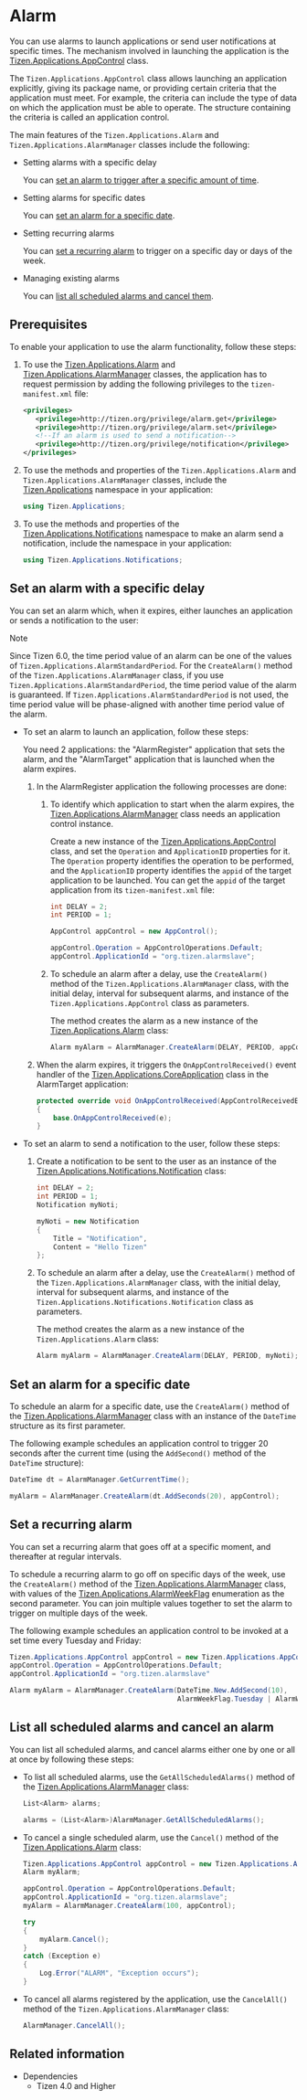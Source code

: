 # Alarm

You can use alarms to launch applications or send user notifications at specific times. The mechanism involved in launching the application is the [Tizen.Applications.AppControl](/application/dotnet/api/TizenFX/latest/api/Tizen.Applications.AppControl.html) class.

The `Tizen.Applications.AppControl` class allows launching an application explicitly, giving its package name, or providing certain criteria that the application must meet. For example, the criteria can include the type of data on which the application must be able to operate. The structure containing the criteria is called an application control.

The main features of the `Tizen.Applications.Alarm` and `Tizen.Applications.AlarmManager` classes include the following:

-   Setting alarms with a specific delay

    You can [set an alarm to trigger after a specific amount of time](#scenario_1).

- Setting alarms for specific dates

    You can [set an alarm for a specific date](#scenario_2).

- Setting recurring alarms

    You can [set a recurring alarm](#scenario_3) to trigger on a specific day or days of the week.

- Managing existing alarms

    You can [list all scheduled alarms and cancel them](#scenario_4).


## Prerequisites

To enable your application to use the alarm functionality, follow these steps:

1.  To use the [Tizen.Applications.Alarm](/application/dotnet/api/TizenFX/latest/api/Tizen.Applications.Alarm.html) and [Tizen.Applications.AlarmManager](/application/dotnet/api/TizenFX/latest/api/Tizen.Applications.AlarmManager.html) classes, the application has to request permission by adding the following privileges to the `tizen-manifest.xml` file:

    ```XML
    <privileges>
       <privilege>http://tizen.org/privilege/alarm.get</privilege>
       <privilege>http://tizen.org/privilege/alarm.set</privilege>
       <!--If an alarm is used to send a notification-->
       <privilege>http://tizen.org/privilege/notification</privilege>
    </privileges>
    ```

2. To use the methods and properties of the `Tizen.Applications.Alarm` and `Tizen.Applications.AlarmManager` classes, include the [Tizen.Applications](/application/dotnet/api/TizenFX/latest/api/Tizen.Applications.html) namespace in your application:

    ```csharp
    using Tizen.Applications;
    ```

3. To use the methods and properties of the [Tizen.Applications.Notifications](/application/dotnet/api/TizenFX/latest/api/Tizen.Applications.Notifications.html) namespace to make an alarm send a notification, include the namespace in your application:

    ```csharp
    using Tizen.Applications.Notifications;
    ```


<a name="scenario_1"></a>
## Set an alarm with a specific delay

You can set an alarm which, when it expires, either launches an application or sends a notification to the user:

> [!NOTE]
> Since Tizen 6.0, the time period value of an alarm can be one of the values of `Tizen.Applications.AlarmStandardPeriod`. For the `CreateAlarm()` method of the `Tizen.Applications.AlarmManager` class, if you use `Tizen.Applications.AlarmStandardPeriod`, the time period value of the alarm is guaranteed. If `Tizen.Applications.AlarmStandardPeriod` is not used, the time period value will be phase-aligned with another time period value of the alarm.

-   To set an alarm to launch an application, follow these steps:

    You need 2 applications: the "AlarmRegister" application that sets the alarm, and the "AlarmTarget" application that is launched when the alarm expires.

    1.  In the AlarmRegister application the following processes are done:
        1.  To identify which application to start when the alarm expires, the [Tizen.Applications.AlarmManager](/application/dotnet/api/TizenFX/latest/api/Tizen.Applications.AlarmManager.html) class needs an application control instance.

            Create a new instance of the [Tizen.Applications.AppControl](/application/dotnet/api/TizenFX/latest/api/Tizen.Applications.AppControl.html) class, and set the `Operation` and `ApplicationID` properties for it. The `Operation` property identifies the operation to be performed, and the `ApplicationID` property identifies the `appid` of the target application to be launched. You can get the `appid` of the target application from its `tizen-manifest.xml` file:
            ```csharp
            int DELAY = 2;
            int PERIOD = 1;

            AppControl appControl = new AppControl();

            appControl.Operation = AppControlOperations.Default;
            appControl.ApplicationId = "org.tizen.alarmslave";
            ```

        2.  To schedule an alarm after a delay, use the `CreateAlarm()` method of the `Tizen.Applications.AlarmManager` class, with the initial delay, interval for subsequent alarms, and instance of the `Tizen.Applications.AppControl` class as parameters.

            The method creates the alarm as a new instance of the [Tizen.Applications.Alarm](/application/dotnet/api/TizenFX/latest/api/Tizen.Applications.Alarm.html) class:

            ```csharp
            Alarm myAlarm = AlarmManager.CreateAlarm(DELAY, PERIOD, appControl);
            ```

    2. When the alarm expires, it triggers the `OnAppControlReceived()` event handler of the [Tizen.Applications.CoreApplication](/application/dotnet/api/TizenFX/latest/api/Tizen.Applications.CoreApplication.html) class in the AlarmTarget application:

        ```csharp
        protected override void OnAppControlReceived(AppControlReceivedEventArgs e)
        {
            base.OnAppControlReceived(e);
        }
        ```

- To set an alarm to send a notification to the user, follow these steps:
    1.  Create a notification to be sent to the user as an instance of the [Tizen.Applications.Notifications.Notification](/application/dotnet/api/TizenFX/latest/api/Tizen.Applications.Notifications.Notification.html) class:

        ```csharp
        int DELAY = 2;
        int PERIOD = 1;
        Notification myNoti;

        myNoti = new Notification
        {
            Title = "Notification",
            Content = "Hello Tizen"
        };
        ```

    2. To schedule an alarm after a delay, use the `CreateAlarm()` method of the `Tizen.Applications.AlarmManager` class, with the initial delay, interval for subsequent alarms, and instance of the `Tizen.Applications.Notifications.Notification` class as parameters.

        The method creates the alarm as a new instance of the `Tizen.Applications.Alarm` class:

        ```csharp
        Alarm myAlarm = AlarmManager.CreateAlarm(DELAY, PERIOD, myNoti);
        ```


<a name="scenario_2"></a>
## Set an alarm for a specific date

To schedule an alarm for a specific date, use the `CreateAlarm()` method of the [Tizen.Applications.AlarmManager](/application/dotnet/api/TizenFX/latest/api/Tizen.Applications.AlarmManager.html) class with an instance of the `DateTime` structure as its first parameter.

The following example schedules an application control to trigger 20 seconds after the current time (using the `AddSecond()` method of the `DateTime` structure):

```csharp
DateTime dt = AlarmManager.GetCurrentTime();

myAlarm = AlarmManager.CreateAlarm(dt.AddSeconds(20), appControl);
```


<a name="scenario_3"></a>
## Set a recurring alarm

You can set a recurring alarm that goes off at a specific moment, and thereafter at regular intervals.

To schedule a recurring alarm to go off on specific days of the week, use the `CreateAlarm()` method of the [Tizen.Applications.AlarmManager](/application/dotnet/api/TizenFX/latest/api/Tizen.Applications.AlarmManager.html) class, with values of the [Tizen.Applications.AlarmWeekFlag](/application/dotnet/api/TizenFX/latest/api/Tizen.Applications.AlarmWeekFlag.html) enumeration as the second parameter. You can join multiple values together to set the alarm to trigger on multiple days of the week.

The following example schedules an application control to be invoked at a set time every Tuesday and Friday:

```csharp
Tizen.Applications.AppControl appControl = new Tizen.Applications.AppControl();
appControl.Operation = AppControlOperations.Default;
appControl.ApplicationId = "org.tizen.alarmslave"

Alarm myAlarm = AlarmManager.CreateAlarm(DateTime.New.AddSecond(10),
                                         AlarmWeekFlag.Tuesday | AlarmWeekFlag.Friday, appControl);
```

<a name="scenario_4"></a>
## List all scheduled alarms and cancel an alarm

You can list all scheduled alarms, and cancel alarms either one by one or all at once by following these steps:

-   To list all scheduled alarms, use the `GetAllScheduledAlarms()` method of the [Tizen.Applications.AlarmManager](/application/dotnet/api/TizenFX/latest/api/Tizen.Applications.AlarmManager.html) class:

    ```csharp
    List<Alarm> alarms;

    alarms = (List<Alarm>)AlarmManager.GetAllScheduledAlarms();
    ```

- To cancel a single scheduled alarm, use the `Cancel()` method of the [Tizen.Applications.Alarm](/application/dotnet/api/TizenFX/latest/api/Tizen.Applications.Alarm.html) class:

    ```csharp
    Tizen.Applications.AppControl appControl = new Tizen.Applications.AppControl();
    Alarm myAlarm;

    appControl.Operation = AppControlOperations.Default;
    appControl.ApplicationId = "org.tizen.alarmslave";
    myAlarm = AlarmManager.CreateAlarm(100, appControl);

    try
    {
        myAlarm.Cancel();
    }
    catch (Exception e)
    {
        Log.Error("ALARM", "Exception occurs");
    }
    ```

- To cancel all alarms registered by the application, use the `CancelAll()` method of the `Tizen.Applications.AlarmManager` class:

    ```csharp
    AlarmManager.CancelAll();
    ```

## Related information
  * Dependencies
    -   Tizen 4.0 and Higher

